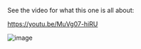 See the video for what this one is all about:

https://youtu.be/MuVg07-hiRU


![image](https://github.com/user-attachments/assets/b6eb2745-3162-4c8f-b577-8ebf549e6250)

